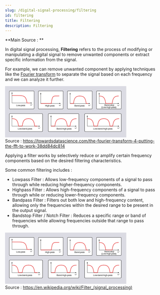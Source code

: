 ```yaml
---
slug: /digital-signal-processing/filtering
id: filtering
title: Filtering
description: Filtering
---
```


**Main Source : **

In digital signal processing, **Filtering** refers to the process of modifying or manipulating a digital signal to remove unwanted components or extract specific information from the signal.

For example, we can remove unwanted component by applying techniques like the [Fourier transform](/digital-signal-processing/fourier-transform) to separate the signal based on each frequency and we can analyze it further.

![Fourier transform filtering the highest magnitude signal to reduce noise in sound wave](./filter-type.png)  
Source : https://towardsdatascience.com/the-fourier-transform-4-putting-the-fft-to-work-38dd84dc814

Applying a filter works by selectively reduce or amplify certain frequency components based on the desired filtering characteristics.

Some common filtering includes :

- Lowpass Filter : Allows low-frequency components of a signal to pass through while reducing higher-frequency components.
- Highpass Filter : Allows high-frequency components of a signal to pass through while or reducing lower-frequency components.
- Bandpass Filter : Filters out both low and high-frequency content, allowing only the frequencies within the desired range to be present in the output signal.
- Bandstop Filter / Notch Filter : Reduces a specific range or band of frequencies while allowing frequencies outside that range to pass through.

![Common filter type including lowpass, highpass, bandstop, and bandpass](./filter-type.png)  
Source : https://en.wikipedia.org/wiki/Filter_(signal_processing)
